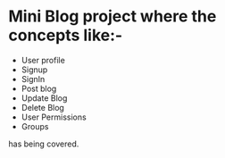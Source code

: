 # Mini Blog project where the concepts like:-
- User profile
- Signup
- SignIn
- Post blog
- Update Blog
- Delete Blog
- User Permissions
- Groups

has being covered.
